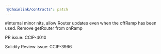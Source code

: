 ```yaml
---
'@chainlink/contracts': patch
---
```


#internal minor nits, allow Router updates even when the offRamp has been used. Remove getRouter from onRamp


PR issue: CCIP-4010

Solidity Review issue: CCIP-3966